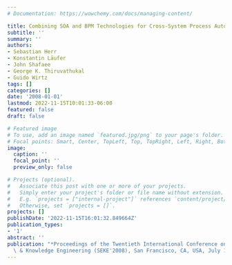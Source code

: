 ```yaml
---
# Documentation: https://wowchemy.com/docs/managing-content/

title: Combining SOA and BPM Technologies for Cross-System Process Automation
subtitle: ''
summary: ''
authors:
- Sebastian Herr
- Konstantin Läufer
- John Shafaee
- George K. Thiruvathukal
- Guido Wirtz
tags: []
categories: []
date: '2008-01-01'
lastmod: 2022-11-15T10:01:33-06:00
featured: false
draft: false

# Featured image
# To use, add an image named `featured.jpg/png` to your page's folder.
# Focal points: Smart, Center, TopLeft, Top, TopRight, Left, Right, BottomLeft, Bottom, BottomRight.
image:
  caption: ''
  focal_point: ''
  preview_only: false

# Projects (optional).
#   Associate this post with one or more of your projects.
#   Simply enter your project's folder or file name without extension.
#   E.g. `projects = ["internal-project"]` references `content/project/deep-learning/index.md`.
#   Otherwise, set `projects = []`.
projects: []
publishDate: '2022-11-15T16:01:32.849664Z'
publication_types:
- '1'
abstract: ''
publication: "*Proceedings of the Twentieth International Conference on Software Engineering\
  \ & Knowledge Engineering (SEKE'2008), San Francisco, CA, USA, July 1-3, 2008*"
---
```

